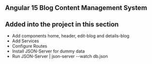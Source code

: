 ## Angular 15 Blog Content Management System

## Added into the project in this section

- Add components home, header, edit-blog and details-blog
- Add Services
- Configure Routes
- Install JSON-Server for dummy data
- Run JSON-Server | json-server --watch db.json
